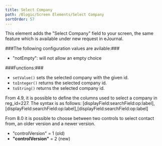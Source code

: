 ```yaml
---
title: Select Company
path: /Blogic/Screen Elements/Select Company
sortOrder: 57
---
```



This element adds the "Select Company" field to your screen, the same feature which is available under new request in eJournal.




###The following configuration values are avilable:###


- "notEmpty": will not allow an empty choice




###Functions:###


- `setValue()` sets the selected company with the given id.
- `toInteger()` returns the selected company id.
- `toString()` returns the selected company id.


From 4.9, it is possible to define the columns used to select a company in reg\_id=227. The syntax is as follows:
[displayField:searchField:op:label],[displayField:searchField:op:label],[displayField:searchField:op:label]

From 8.0 it is possible to choose between two controls to select contact from, an older version and a newer version.


- "controlVersion" = 1 (old)
- <b>"controlVersion"</b> = 2 (new)


